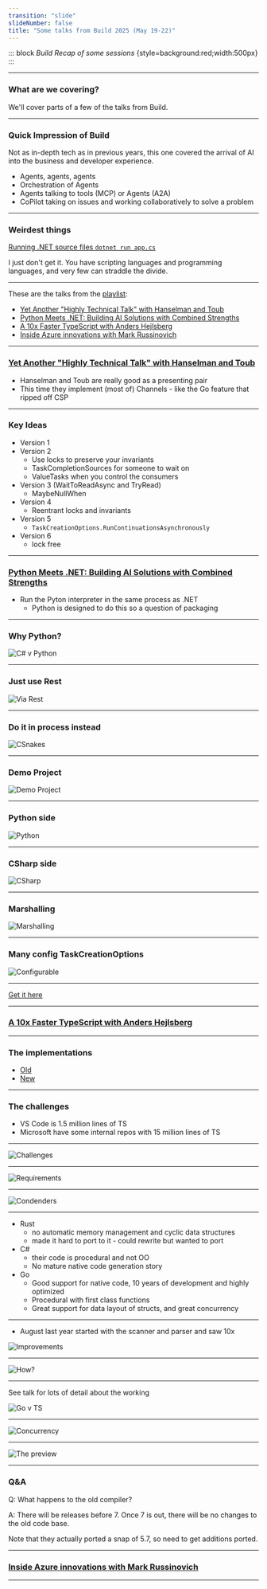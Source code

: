```yaml
---
transition: "slide"
slideNumber: false
title: "Some talks from Build 2025 (May 19-22)"
---
```


::: block
*Build Recap of some sessions* {style=background:red;width:500px}
:::

---

### What are we covering?

We'll cover parts of a few of the talks from Build.

---

### Quick Impression of Build

Not as in-depth tech as in previous years, this one covered the arrival of AI into the business and developer experience.

- Agents, agents, agents
- Orchestration of Agents
- Agents talking to tools (MCP) or Agents (A2A)
- CoPilot taking on issues and working collaboratively to solve a problem

---

### Weirdest things

[Running .NET source files `dotnet run app.cs`](https://www.youtube.com/watch?v=98MizuB7i-w)

I just don't get it. You have scripting languages and programming languages, and very few can straddle the divide.

---

These are the talks from the [playlist](https://www.youtube.com/playlist?list=PLFPUGjQjckXH1BDmT9hZw_fUi9NZRbVJt):

- [Yet Another "Highly Technical Talk" with Hanselman and Toub](https://www.youtube.com/watch?v=J3IQBI5HVOw)
- [Python Meets .NET: Building AI Solutions with Combined Strengths](https://www.youtube.com/watch?v=fDbCqalegNU)
- [A 10x Faster TypeScript with Anders Hejlsberg](https://www.youtube.com/watch?v=UJfF3-13aFo)
- [Inside Azure innovations with Mark Russinovich](https://build.microsoft.com/en-US/sessions/BRK195?source=sessions)

---

### [Yet Another "Highly Technical Talk" with Hanselman and Toub](https://redgate.slack.com/archives/C08T9FBAM6D/p1747848365112169)

- Hanselman and Toub are really good as a presenting pair
- This time they implement (most of) Channels - like the Go feature that ripped off CSP

---

### Key Ideas

- Version 1
- Version 2
  - Use locks to preserve your invariants
  - TaskCompletionSources for someone to wait on
  - ValueTasks when you control the consumers
- Version 3 (WaitToReadAsync and TryRead)
  - MaybeNullWhen
- Version 4
  - Reentrant locks and invariants
- Version 5
  - `TaskCreationOptions.RunContinuationsAsynchronously`
- Version 6
  - lock free

---

### [Python Meets .NET: Building AI Solutions with Combined Strengths](https://redgate.slack.com/archives/C08T9FBAM6D/p1747782297361979)

- Run the Pyton interpreter in the same process as .NET
  - Python is designed to do this so a question of packaging

---

### Why Python?

![C# v Python](images/CSharpvPython.png)

---

### Just use Rest

![Via Rest](images/ViaRest.png)

---

### Do it in process instead

![CSnakes](images/CSnakes.png)

---

### Demo Project

![Demo Project](images/DemoProject.png)

---

### Python side

![Python](images/Python.png)

---

### CSharp side

![CSharp](images/Program.png)

---

### Marshalling

![Marshalling](images/Marshalling.png)

---

### Many config TaskCreationOptions

![Configurable](images/Options.png)

---

[Get it here](https://tonybaloney.github.io/CSnakes/)

---

### [A 10x Faster TypeScript with Anders Hejlsberg](https://redgate.slack.com/archives/C08T9FBAM6D/p1747926871781549)

---

### The implementations

- [Old](https://github.com/microsoft/typescript)
- [New](https://github.com/microsoft/typescript-go)

---

### The challenges

- VS Code is 1.5 million lines of TS
- Microsoft have some internal repos with 15 million lines of TS

---

![Challenges](images/Challenges.png)

---

![Requirements](images/Requirements.png)

---

![Condenders](images/Contenders.png)

---

- Rust
  - no automatic memory management and cyclic data structures
  - made it hard to port to it - could rewrite but wanted to port
- C#
  - their code is procedural and not OO
  - No mature native code generation story
- Go
  - Good support for native code, 10 years of development and highly optimized
  - Procedural with first class functions
  - Great support for data layout of structs, and great concurrency

---

- August last year started with the scanner and parser and saw 10x

![Improvements](images/improvements.png)

---

![How?](images/how.png)

---

See talk for lots of detail about the working

![Go v TS](images/GoTS.png)

---

![Concurrency](images/concurrency.png)

---

![The preview](images/preview.png)

---

### Q&A

Q: What happens to the old compiler?

A: There will be releases before 7. Once 7 is out, there will be no changes to the old code base. 

Note that they actually ported a snap of 5.7, so need to get  additions ported.

---

### [Inside Azure innovations with Mark Russinovich](https://redgate.slack.com/archives/C08T9FBAM6D/p1747772640848339)

---
